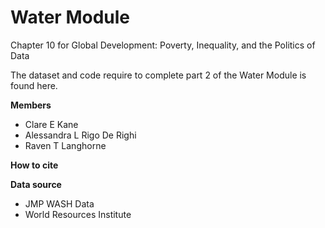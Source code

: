# Water Module
Chapter 10 for Global Development: Poverty, Inequality, and the Politics of Data

The dataset and code require to complete part 2 of the Water Module is found here.

**Members**

* Clare E Kane
* Alessandra L Rigo De Righi 
* Raven T Langhorne

**How to cite**

**Data source**
* JMP WASH Data
* World Resources Institute
